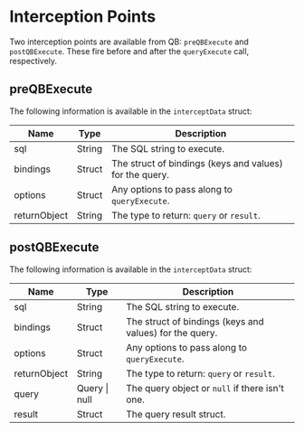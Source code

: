 # Interception Points

Two interception points are available from QB: `preQBExecute` and `postQBExecute`. These fire before and after the `queryExecute` call, respectively.

## preQBExecute

The following information is available in the `interceptData` struct:

| Name         | Type   | Description                                             |
| ------------ | ------ | ------------------------------------------------------- |
| sql          | String | The SQL string to execute.                              |
| bindings     | Struct | The struct of bindings (keys and values) for the query. |
| options      | Struct | Any options to pass along to `queryExecute`.            |
| returnObject | String | The type to return: `query` or `result`.                |

## postQBExecute

The following information is available in the `interceptData` struct:

| Name         | Type          | Description                                             |
| ------------ | ------------- | ------------------------------------------------------- |
| sql          | String        | The SQL string to execute.                              |
| bindings     | Struct        | The struct of bindings (keys and values) for the query. |
| options      | Struct        | Any options to pass along to `queryExecute`.            |
| returnObject | String        | The type to return: `query` or `result`.                |
| query        | Query \| null | The query object or `null` if there isn't one.          |
| result       | Struct        | The query result struct.                                |
